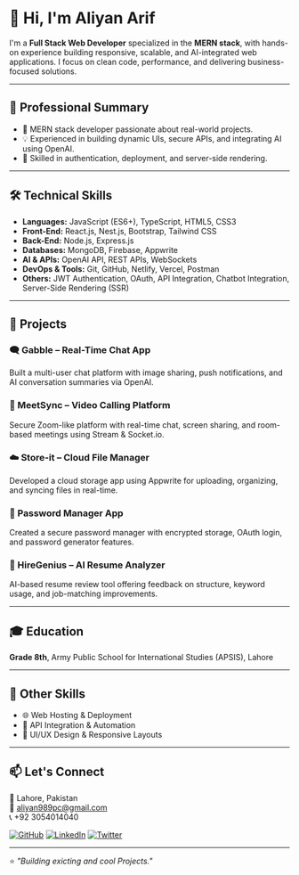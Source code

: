 # 👋 Hi, I'm Aliyan Arif

I'm a **Full Stack Web Developer** specialized in the **MERN stack**, with hands-on experience building responsive, scalable, and AI-integrated web applications. I focus on clean code, performance, and delivering business-focused solutions.

---

## 🧠 Professional Summary

- 🚀 MERN stack developer passionate about real-world projects.
- 💡 Experienced in building dynamic UIs, secure APIs, and integrating AI using OpenAI.
- 🔐 Skilled in authentication, deployment, and server-side rendering.

---

## 🛠️ Technical Skills

<ul>
  <li><strong>Languages:</strong> JavaScript (ES6+), TypeScript, HTML5, CSS3</li>
  <li><strong>Front-End:</strong> React.js, Nest.js, Bootstrap, Tailwind CSS</li>
  <li><strong>Back-End:</strong> Node.js, Express.js</li>
  <li><strong>Databases:</strong> MongoDB, Firebase, Appwrite</li>
  <li><strong>AI & APIs:</strong> OpenAI API, REST APIs, WebSockets</li>
  <li><strong>DevOps & Tools:</strong> Git, GitHub, Netlify, Vercel, Postman</li>
  <li><strong>Others:</strong> JWT Authentication, OAuth, API Integration, Chatbot Integration, Server-Side Rendering (SSR)</li>
</ul>

---

## 💼 Projects

### 🗨️ Gabble – Real-Time Chat App
Built a multi-user chat platform with image sharing, push notifications, and AI conversation summaries via OpenAI.

### 🎥 MeetSync – Video Calling Platform  
Secure Zoom-like platform with real-time chat, screen sharing, and room-based meetings using Stream & Socket.io.

### ☁️ Store-it – Cloud File Manager  
Developed a cloud storage app using Appwrite for uploading, organizing, and syncing files in real-time.

### 🔐 Password Manager App  
Created a secure password manager with encrypted storage, OAuth login, and password generator features.

### 📄 HireGenius – AI Resume Analyzer  
AI-based resume review tool offering feedback on structure, keyword usage, and job-matching improvements.

---

## 🎓 Education

**Grade 8th**, Army Public School for International Studies (APSIS), Lahore

---

## 🧩 Other Skills

- 🌐 Web Hosting & Deployment  
- 🔄 API Integration & Automation  
- 🎨 UI/UX Design & Responsive Layouts

---

## 📫 Let's Connect

📍 Lahore, Pakistan  
📧 aliyan989pc@gmail.com  
📞 +92 3054014040  

[![GitHub](https://img.shields.io/badge/GitHub-%2312100E.svg?style=flat&logo=github&logoColor=white)](https://github.com/Aliyannnn)
[![LinkedIn](https://img.shields.io/badge/LinkedIn-%230077B5.svg?style=flat&logo=linkedin&logoColor=white)](https://www.linkedin.com/in/aliyan-arif-9b4179377)
[![Twitter](https://img.shields.io/badge/X-%231DA1F2.svg?style=flat&logo=twitter&logoColor=white)](https://x.com/Aliyann712709)

---

⭐ _"Building exicting and cool Projects."_  

